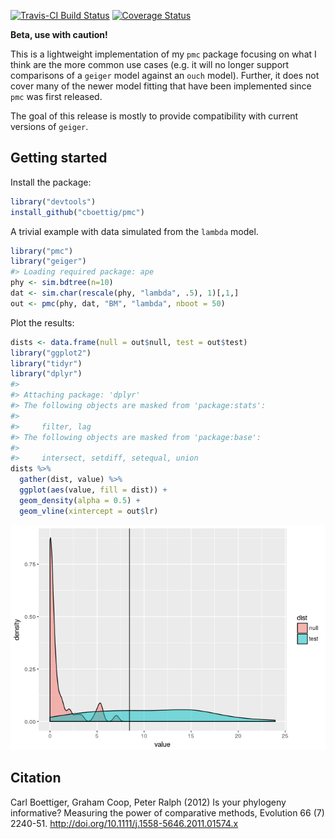<!-- README.md is generated from README.Rmd. Please edit that file -->
[![Travis-CI Build Status](https://travis-ci.org/cboettig/pmc.svg?branch=master)](https://travis-ci.org/cboettig/pmc) [![Coverage Status](https://coveralls.io/repos/cboettig/pmc/badge.svg)](https://coveralls.io/r/cboettig/pmc)

**Beta, use with caution!**

This is a lightweight implementation of my `pmc` package focusing on what I think are the more common use cases (e.g. it will no longer support comparisons of a `geiger` model against an `ouch` model). Further, it does not cover many of the newer model fitting that have been implemented since `pmc` was first released.

The goal of this release is mostly to provide compatibility with current versions of `geiger`.

Getting started
---------------

Install the package:

``` r
library("devtools")
install_github("cboettig/pmc")
```

A trivial example with data simulated from the `lambda` model.

``` r
library("pmc")
library("geiger")
#> Loading required package: ape
phy <- sim.bdtree(n=10)
dat <- sim.char(rescale(phy, "lambda", .5), 1)[,1,]
out <- pmc(phy, dat, "BM", "lambda", nboot = 50)
```

Plot the results:

``` r
dists <- data.frame(null = out$null, test = out$test)
library("ggplot2")
library("tidyr")
library("dplyr")
#> 
#> Attaching package: 'dplyr'
#> The following objects are masked from 'package:stats':
#> 
#>     filter, lag
#> The following objects are masked from 'package:base':
#> 
#>     intersect, setdiff, setequal, union
dists %>% 
  gather(dist, value) %>%
  ggplot(aes(value, fill = dist)) + 
  geom_density(alpha = 0.5) + 
  geom_vline(xintercept = out$lr)
```

![](man/figures/README-unnamed-chunk-3-1.png)

Citation
--------

Carl Boettiger, Graham Coop, Peter Ralph (2012) Is your phylogeny informative? Measuring the power of comparative methods, Evolution 66 (7) 2240-51. <http://doi.org/10.1111/j.1558-5646.2011.01574.x>
